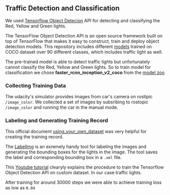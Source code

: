 ## Traffic Detection and Classification

We used [Tensorflow Object Detecion](https://github.com/tensorflow/models/tree/master/research/object_detection) API for detecting and classifying the Red, Yellow and Green lights.

The TensorFlow Object Detection API is an open source framework built on top of TensorFlow that makes it easy to construct, train and deploy object detection models.
This repository includes different [models](https://github.com/tensorflow/models/blob/master/research/object_detection/g3doc/detection_model_zoo.md) trained on COCO dataset over 90 different classes, which includes traffic light as well.

The pre-trained model is able to detect traffic lights but unfortunately cannot classify the Red, Yellow and Green lights. So to train model
for classification we chose **faster_rcnn_inception_v2_coco** from the [model zoo](https://github.com/tensorflow/models/blob/master/research/object_detection/g3doc/detection_model_zoo.md) 


### Collecting Training Data
The udacity's simulator provides images from car's camera on rostipic `/image_color`. We collected a set of images by subsribing to rostopic `/image_color` and running the car in the manual mode.

### Labeling and Generating Training Record

This official document [using_your_own_dataset](https://github.com/tensorflow/models/blob/master/research/object_detection/g3doc/using_your_own_dataset.md)
was very helpful for creating the training record.

The [LabelImg](https://github.com/tzutalin/labelImg) is an exremely handy tool for labeling the images and generating the bounding boxes for the lights in the image. 
The tool saves the label and corresponding bounding box in a `.xml` file. 

This [Youtube tutorial](https://www.youtube.com/watch?v=HjiBbChYRDw) clearyly explains the procedure to train the Tensorflow Object Detection
API on custom dataset. In our case traffic lights.

After training for around 30000 steps we were able to achieve training loss as low as `0.04`
